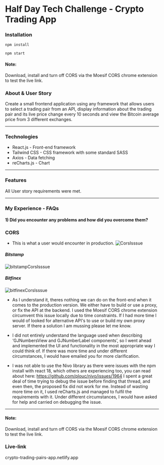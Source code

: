 # Half Day Tech Challenge - Crypto Trading App

### Installation

```
npm install
```

```
npm start
```

#### Note:

Download, install and turn off CORS via the Moesif CORS chrome extension to test the live link.

### About & User Story

Create a small frontend application using any framework that allows users to select a trading pair from an API, display information about the trading pair and its live price change every 10 seconds and view the Bitcoin average price from 3 different exchanges.

---

### Technologies

- React.js - Front-end framework
- Tailwind CSS - CSS framework with some standard SASS
- Axios - Data fetching
- reCharts.js - Chart

---

### Features

All User story requirements were met.

---

### My Experience - FAQs

#### 1) Did you encounter any problems and how did you overcome them?

### CORS

- This is what a user would encounter in production.
  ![CorsIsssue](https://i.imgur.com/I4w1OkM.png)

##### Bitstamp

![bitstampCorsIsssue](https://i.imgur.com/x9vAbum.png)

##### Bitfinex

![bitfinexCorsIsssue](https://i.imgur.com/emPynR1.png)

- As I understand it, theres nothing we can do on the front-end when it comes to the production version. We either have to build or use a proxy, or fix the API at the backend. I used the Moesif CORS chrome extension circumvent this issue locally due to time constraints. If I had more time I would of looked for alternative API's to use or build my own proxy server. If there a solution I am mussing please let me know.

- I did not entirely understand the language used when describing ‘GJNumbersView and GJNumberLabel components’, so I went ahead and implemented the UI and functionality in the most appropriate way I could think of. If there was more time and under different circumstances, I would have emailed you for more clarification.

- I was not able to use the Nivo library as there were issues with the npm install with react 18, which others are experiencing too, you can read about here: https://github.com/plouc/nivo/issues/1964
  I spent a great deal of time trying to debug the issue before finding that thread, and even then, the proposed fix did not work for me. Instead of wasting more time on it, I used
  reCharts.js and managed to fulfil the requirements with it. Under different circumstances, I would have asked for help and carried on debugging the issue.

---

#### Note:

Download, install and turn off CORS via the Moesif CORS chrome extension to test the live link.

### Live-link

crypto-trading-pairs-app.netlify.app
